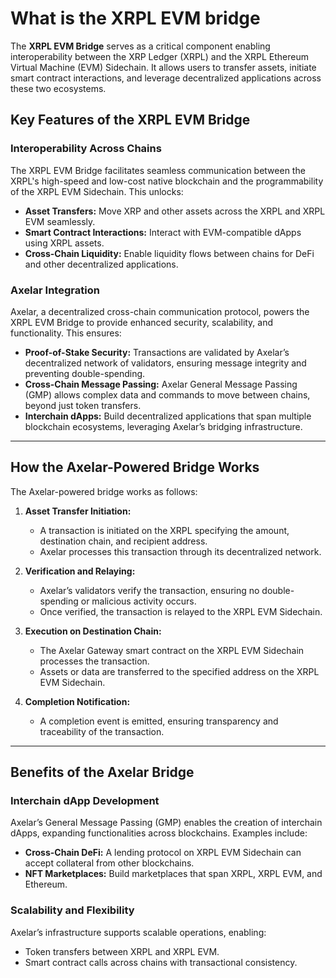 # What is the XRPL EVM bridge

The **XRPL EVM Bridge** serves as a critical component enabling interoperability between the XRP Ledger (XRPL) and the XRPL Ethereum Virtual Machine (EVM) Sidechain. It allows users to transfer assets, initiate smart contract interactions, and leverage decentralized applications across these two ecosystems.

## Key Features of the XRPL EVM Bridge

### Interoperability Across Chains

The XRPL EVM Bridge facilitates seamless communication between the XRPL's high-speed and low-cost native blockchain and the programmability of the XRPL EVM Sidechain. This unlocks:

- **Asset Transfers:** Move XRP and other assets across the XRPL and XRPL EVM seamlessly.
- **Smart Contract Interactions:** Interact with EVM-compatible dApps using XRPL assets.
- **Cross-Chain Liquidity:** Enable liquidity flows between chains for DeFi and other decentralized applications.

### Axelar Integration

Axelar, a decentralized cross-chain communication protocol, powers the XRPL EVM Bridge to provide enhanced security, scalability, and functionality. This ensures:

- **Proof-of-Stake Security:** Transactions are validated by Axelar’s decentralized network of validators, ensuring message integrity and preventing double-spending.
- **Cross-Chain Message Passing:** Axelar General Message Passing (GMP) allows complex data and commands to move between chains, beyond just token transfers.
- **Interchain dApps:** Build decentralized applications that span multiple blockchain ecosystems, leveraging Axelar’s bridging infrastructure.

---

## How the Axelar-Powered Bridge Works

The Axelar-powered bridge works as follows:

1. **Asset Transfer Initiation:**

   - A transaction is initiated on the XRPL specifying the amount, destination chain, and recipient address.
   - Axelar processes this transaction through its decentralized network.

2. **Verification and Relaying:**

   - Axelar’s validators verify the transaction, ensuring no double-spending or malicious activity occurs.
   - Once verified, the transaction is relayed to the XRPL EVM Sidechain.

3. **Execution on Destination Chain:**

   - The Axelar Gateway smart contract on the XRPL EVM Sidechain processes the transaction.
   - Assets or data are transferred to the specified address on the XRPL EVM Sidechain.

4. **Completion Notification:**
   - A completion event is emitted, ensuring transparency and traceability of the transaction.

---

## Benefits of the Axelar Bridge

### Interchain dApp Development

Axelar’s General Message Passing (GMP) enables the creation of interchain dApps, expanding functionalities across blockchains. Examples include:

- **Cross-Chain DeFi:** A lending protocol on XRPL EVM Sidechain can accept collateral from other blockchains.
- **NFT Marketplaces:** Build marketplaces that span XRPL, XRPL EVM, and Ethereum.

### Scalability and Flexibility

Axelar’s infrastructure supports scalable operations, enabling:

- Token transfers between XRPL and XRPL EVM.
- Smart contract calls across chains with transactional consistency.
